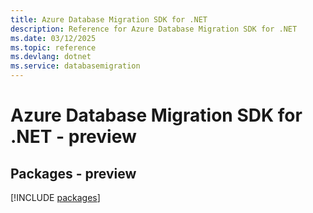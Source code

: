 ```yaml
---
title: Azure Database Migration SDK for .NET
description: Reference for Azure Database Migration SDK for .NET
ms.date: 03/12/2025
ms.topic: reference
ms.devlang: dotnet
ms.service: databasemigration
---
```

# Azure Database Migration SDK for .NET - preview
## Packages - preview
[!INCLUDE [packages](database-migration-index.md)]